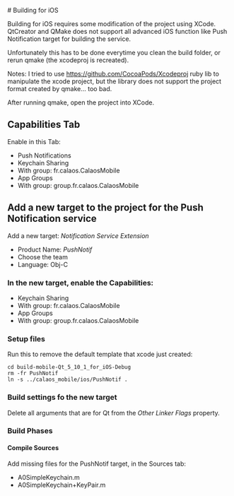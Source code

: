 # Building for iOS

Building for iOS requires some modification of the project using XCode. QtCreator and QMake does not support all advanced iOS function like Push Notification target for building the service.

Unfortunately this has to be done everytime you clean the build folder, or rerun qmake (the xcodeproj is recreated).

Notes: I tried to use https://github.com/CocoaPods/Xcodeproj ruby lib to manipulate the xcode project, but the library does not support the project format created by qmake... too bad.

After running qmake, open the project into XCode.

## Capabilities Tab

Enable in this Tab:

 - Push Notifications
 - Keychain Sharing
  - With group: fr.calaos.CalaosMobile
 - App Groups
  - With group: group.fr.calaos.CalaosMobile
  
## Add a new target to the project for the Push Notification service

Add a new target: *Notification Service Extension*

 - Product Name: *PushNotif*
 - Choose the team
 - Language: Obj-C

### In the new target, enable the Capabilities:

 - Keychain Sharing
  - With group: fr.calaos.CalaosMobile
 - App Groups
  - With group: group.fr.calaos.CalaosMobile

### Setup files

Run this to remove the default template that xcode just created:

```
cd build-mobile-Qt_5_10_1_for_iOS-Debug
rm -fr PushNotif
ln -s ../calaos_mobile/ios/PushNotif .
```

### Build settings fo the new target

Delete all arguments that are for Qt from the *Other Linker Flags* property.

### Build Phases

#### Compile Sources

Add missing files for the PushNotif target, in the Sources tab:
 
 - A0SimpleKeychain.m
 - A0SimpleKeychain+KeyPair.m